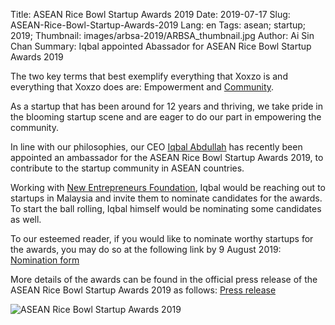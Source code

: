 Title: ASEAN Rice Bowl Startup Awards 2019
Date: 2019-07-17
Slug: ASEAN-Rice-Bowl-Startup-Awards-2019 
Lang: en
Tags: asean; startup; 2019;
Thumbnail: images/arbsa-2019/ARBSA_thumbnail.jpg
Author: Ai Sin Chan 
Summary: Iqbal appointed Abassador for ASEAN Rice Bowl Startup Awards 2019

The two key terms that best exemplify everything that Xoxzo is and everything that Xoxzo does are: Empowerment and [Community](https://blog.xoxzo.com/community/).

As a startup that has been around for 12 years and thriving, we take pride in the blooming startup scene and are eager to do our part in empowering the community. 

In line with our philosophies, our CEO [Iqbal Abdullah](https://www.linkedin.com/in/iqbalabd) has recently been appointed an ambassador for the ASEAN Rice Bowl Startup Awards 2019, to contribute to the startup community in ASEAN countries. 

Working with [New Entrepreneurs Foundation](https://www.mynef.com/), Iqbal would be reaching out to startups in Malaysia and invite them to nominate candidates for the awards. To start the ball rolling, Iqbal himself would be nominating some candidates as well. 

To our esteemed reader, if you would like to nominate worthy startups for the awards, you may do so at the following link by 9 August 2019: [Nomination form](http://ricebowlawards.com/)

More details of the awards can be found in the official press release of the ASEAN Rice Bowl Startup Awards 2019 as follows: [Press release](http://ricebowlawards.com/media/)

![ASEAN Rice Bowl Startup Awards 2019](/images/arbsa-2019/ARBSA_banner.jpg)
